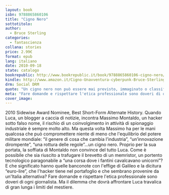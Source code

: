```yaml
---
layout: book
isbn: 9788865860106
title: "Cigno Nero"
sottotitolo:
author:
  - Bruce Sterling
categories:
  - fantascienza
collana: stories
price: 2.99€
format: epub
lang: italiano
date: 2010-09-18
state: catalogo
bookrepublic: http://www.bookrepublic.it/book/9788865860106-cigno-nero/
kindle: http://www.amazon.it/Cigno-Unavventura-cyberpunk-Bruce-Sterling-ebook/dp/B0042X9ULG/
drm: Social DRM
quote: "Un cigno nero non può essere mai previsto, immaginato o classificato (…) quando arriva, non può neppure essere riconosciuto per quello che è. Quando il cigno nero irrompe, con il battito d’ali di un Giove stupratore, allora dobbiamo riscrivere la storia."
meta: "Fare domande e rispettare l'etica professionale sono doveri di ogni giornalista. Ma il dilemma che dovrà affrontare Luca travalica di gran lunga i limiti del mestiere."
cover_image:
---
```

2010 Sidewise Award Nominee, Best Short-Form Alternate History. Quando Luca, un blogger a caccia di notizie, incontra Massimo Montaldo, un hacker sotto falso nome, il rischio di un coinvolgimento in attività di spionaggio industriale è sempre molto alto. Ma questa volta Massimo ha per le mani qualcosa che può compromettere niente di meno che l'equilibrio del potere militare mondiale: “il genere di cosa che cambia l’industria”, “un’innovazione dirompente”, “una rottura delle regole”…un cigno nero. Proprio per la sua portata, la soffiata di Montaldo non convince del tutto Luca. Come è possibile che sia riuscito a trafugare il brevetto di un memristor, un portento tecnologico paragonabile a “una corsa dove i fantini cavalcavano unicorni”? E che significato hanno quelle banconote con l'effige di Galileo e la dicitura “euro-lire”, che l'hacker tiene nel portafoglio e che sembrano provenire da un'Italia alternativa? Fare domande e rispettare l'etica professionale sono doveri di ogni giornalista. Ma il dilemma che dovrà affrontare Luca travalica di gran lunga i limiti del mestiere.